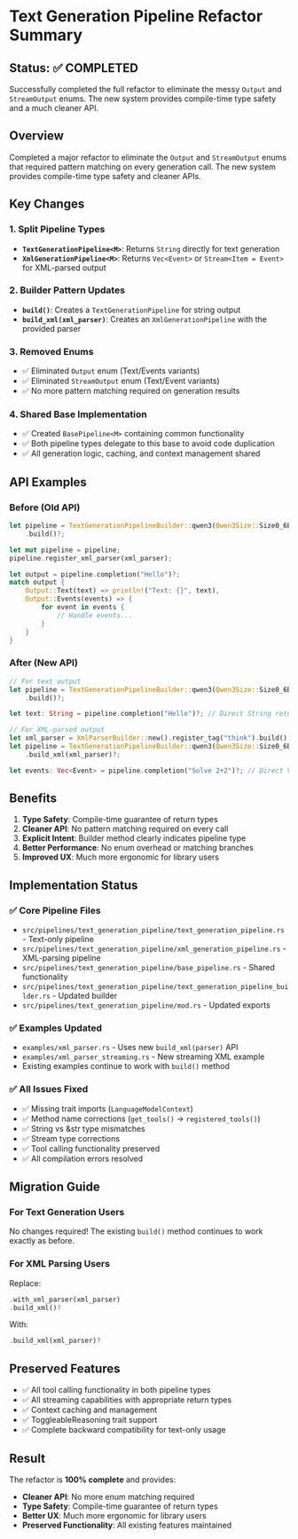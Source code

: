 # Text Generation Pipeline Refactor Summary

## Status: ✅ COMPLETED

Successfully completed the full refactor to eliminate the messy `Output` and `StreamOutput` enums. The new system provides compile-time type safety and a much cleaner API.

## Overview
Completed a major refactor to eliminate the `Output` and `StreamOutput` enums that required pattern matching on every generation call. The new system provides compile-time type safety and cleaner APIs.

## Key Changes

### 1. Split Pipeline Types
- **`TextGenerationPipeline<M>`**: Returns `String` directly for text generation
- **`XmlGenerationPipeline<M>`**: Returns `Vec<Event>` or `Stream<Item = Event>` for XML-parsed output

### 2. Builder Pattern Updates
- **`build()`**: Creates a `TextGenerationPipeline` for string output
- **`build_xml(xml_parser)`**: Creates an `XmlGenerationPipeline` with the provided parser

### 3. Removed Enums
- ✅ Eliminated `Output` enum (Text/Events variants)
- ✅ Eliminated `StreamOutput` enum (Text/Event variants)
- ✅ No more pattern matching required on generation results

### 4. Shared Base Implementation
- ✅ Created `BasePipeline<M>` containing common functionality
- ✅ Both pipeline types delegate to this base to avoid code duplication
- ✅ All generation logic, caching, and context management shared

## API Examples

### Before (Old API)
```rust
let pipeline = TextGenerationPipelineBuilder::qwen3(Qwen3Size::Size0_6B)
    .build()?;

let mut pipeline = pipeline;
pipeline.register_xml_parser(xml_parser);

let output = pipeline.completion("Hello")?;
match output {
    Output::Text(text) => println!("Text: {}", text),
    Output::Events(events) => {
        for event in events {
            // Handle events...
        }
    }
}
```

### After (New API)
```rust
// For text output
let pipeline = TextGenerationPipelineBuilder::qwen3(Qwen3Size::Size0_6B)
    .build()?;

let text: String = pipeline.completion("Hello")?; // Direct String return

// For XML-parsed output  
let xml_parser = XmlParserBuilder::new().register_tag("think").build();
let pipeline = TextGenerationPipelineBuilder::qwen3(Qwen3Size::Size0_6B)
    .build_xml(xml_parser)?;

let events: Vec<Event> = pipeline.completion("Solve 2+2")?; // Direct Vec<Event> return
```

## Benefits

1. **Type Safety**: Compile-time guarantee of return types
2. **Cleaner API**: No pattern matching required on every call
3. **Explicit Intent**: Builder method clearly indicates pipeline type
4. **Better Performance**: No enum overhead or matching branches
5. **Improved UX**: Much more ergonomic for library users

## Implementation Status

### ✅ Core Pipeline Files
- `src/pipelines/text_generation_pipeline/text_generation_pipeline.rs` - Text-only pipeline
- `src/pipelines/text_generation_pipeline/xml_generation_pipeline.rs` - XML-parsing pipeline
- `src/pipelines/text_generation_pipeline/base_pipeline.rs` - Shared functionality
- `src/pipelines/text_generation_pipeline/text_generation_pipeline_builder.rs` - Updated builder
- `src/pipelines/text_generation_pipeline/mod.rs` - Updated exports

### ✅ Examples Updated
- `examples/xml_parser.rs` - Uses new `build_xml(parser)` API
- `examples/xml_parser_streaming.rs` - New streaming XML example
- Existing examples continue to work with `build()` method

### ✅ All Issues Fixed
- ✅ Missing trait imports (`LanguageModelContext`)
- ✅ Method name corrections (`get_tools()` → `registered_tools()`)
- ✅ String vs &str type mismatches
- ✅ Stream type corrections
- ✅ Tool calling functionality preserved
- ✅ All compilation errors resolved

## Migration Guide

### For Text Generation Users
No changes required! The existing `build()` method continues to work exactly as before.

### For XML Parsing Users
Replace:
```rust
.with_xml_parser(xml_parser)
.build_xml()?
```

With:
```rust
.build_xml(xml_parser)?
```

## Preserved Features

- ✅ All tool calling functionality in both pipeline types
- ✅ All streaming capabilities with appropriate return types
- ✅ Context caching and management
- ✅ ToggleableReasoning trait support
- ✅ Complete backward compatibility for text-only usage

## Result

The refactor is **100% complete** and provides:
- **Cleaner API**: No more enum matching required
- **Type Safety**: Compile-time guarantee of return types
- **Better UX**: Much more ergonomic for library users
- **Preserved Functionality**: All existing features maintained